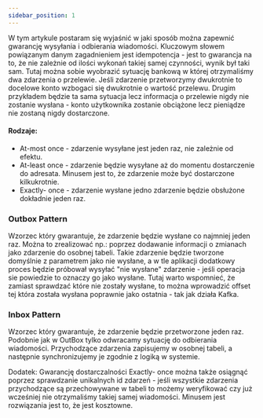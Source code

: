 ```yaml
---
sidebar_position: 1
---
```


W tym artykule postaram się wyjaśnić w jaki sposób można zapewnić gwarancję wysyłania i odbierania wiadomości.
Kluczowym słowem powiązanym danym zagadnieniem jest idempotencja - jest to gwarancja na to, że nie zależnie od ilości wykonań takiej samej czynności, wynik był taki sam.
Tutaj można sobie wyobrazić sytuację bankową w której otrzymaliśmy dwa zdarzenia o przelewie. Jeśli zdarzenie przetworzymy dwukrotnie to docelowe konto wzbogaci się dwukrotnie o wartość przelewu. Drugim przykładem będzie ta sama sytuacja lecz informacja o przelewie nigdy nie zostanie wysłana - konto użytkownika zostanie obciążone lecz pieniądze nie zostaną nigdy dostarczone.

#### Rodzaje:
- At-most once - zdarzenie wysyłane jest jeden raz, nie zależnie od efektu. 
- At-least once - zdarzenie będzie wysyłane aż do momentu dostarczenie do adresata. Minusem jest to, że zdarzenie może być dostarczone kilkukrotnie.
- Exactly- once - zdarzenie wysłane jedno zdarzenie będzie obsłużone dokładnie jeden raz.

### Outbox Pattern
Wzorzec który gwarantuje, że zdarzenie będzie wysłane co najmniej jeden raz. Można to zrealizować np.: poprzez dodawanie informacji o zmianach jako zdarzenie do osobnej tabeli. Takie zdarzenie będzie tworzone domyślnie z parametrem jako nie wysłane, a w tle aplikacji dodatkowy proces będzie próbował wysyłać "nie wysłane" zdarzenie - jeśli operacja sie powiedzie to oznaczy go jako wysłane. Tutaj warto wspomnieć, że zamiast sprawdzać które nie zostały wysłane, to można wprowadzić offset tej która została wysłana poprawnie jako ostatnia - tak jak działa Kafka. 

### Inbox Pattern
Wzorzec który gwarantuje, że zdarzenie będzie przetworzone jeden raz. Podobnie jak w OutBox tylko odwracamy sytuację do odbierania wiadomości.
Przychodzące zdarzenia zapisujemy w osobnej tabeli, a następnie synchronizujemy je zgodnie z logiką w systemie.


Dodatek:
Gwarancję dostarczalności Exactly- once można także osiągnąć poprzez sprawdzanie unikalnych id zdarzeń - jeśli wszystkie zdarzenia przychodzące są przechowywane w tabeli to możemy weryfikować czy już wcześniej nie otrzymaliśmy takiej samej wiadomości. Minusem jest rozwiązania jest to, że jest kosztowne.